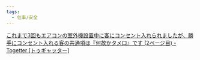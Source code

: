 ```yaml
---
tags:
  - 仕事/安全
---
```

[これまで3回もエアコンの室外機設置中に客にコンセント入れられましたが、勝手にコンセント入れる客の共通項は『何故かタメ口』です (2ページ目) - Togetter [トゥギャッター]](https://togetter.com/li/1919995?page=2)

